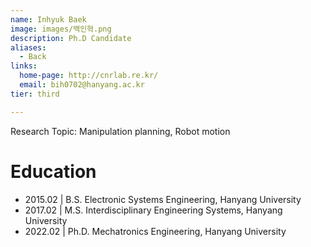 ```yaml
---
name: Inhyuk Baek
image: images/백인혁.png
description: Ph.D Candidate
aliases:
  - Back
links:
  home-page: http://cnrlab.re.kr/
  email: bih0702@hanyang.ac.kr
tier: third

---
```

Research Topic: Manipulation planning, Robot motion  


# Education
- 2015.02 | B.S. Electronic Systems Engineering, Hanyang University
- 2017.02 | M.S. Interdisciplinary Engineering Systems, Hanyang University
- 2022.02 | Ph.D. Mechatronics Engineering, Hanyang University
